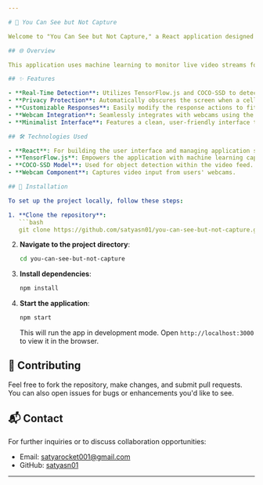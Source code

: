 ```yaml
---

# 🚫 You Can See but Not Capture

Welcome to "You Can See but Not Capture," a React application designed to detect specific objects, such as cell phones, in real-time using the webcam feed. Built with TensorFlow.js and COCO-SSD, this application aims to enhance privacy and security by identifying and responding to the presence of unauthorized devices.

## 🌐 Overview

This application uses machine learning to monitor live video streams for the presence of cell phones, triggering a response when such devices are detected. It's an ideal solution for security-sensitive environments where camera use should be restricted.

## ✨ Features

- **Real-Time Detection**: Utilizes TensorFlow.js and COCO-SSD to detect cell phones in real-time through a webcam feed.
- **Privacy Protection**: Automatically obscures the screen when a cell phone is detected, preventing camera-based information capture.
- **Customizable Responses**: Easily modify the response actions to fit specific security needs or environments.
- **Webcam Integration**: Seamlessly integrates with webcams using the React Webcam package.
- **Minimalist Interface**: Features a clean, user-friendly interface that does not distract from the main functionality.

## 🛠 Technologies Used

- **React**: For building the user interface and managing application state.
- **TensorFlow.js**: Empowers the application with machine learning capabilities.
- **COCO-SSD Model**: Used for object detection within the video feed.
- **Webcam Component**: Captures video input from users' webcams.

## 🚀 Installation

To set up the project locally, follow these steps:

1. **Clone the repository**:
   ```bash
   git clone https://github.com/satyasn01/you-can-see-but-not-capture.git
   ```
2. **Navigate to the project directory**:
   ```bash
   cd you-can-see-but-not-capture
   ```
3. **Install dependencies**:
   ```bash
   npm install
   ```
4. **Start the application**:
   ```bash
   npm start
   ```
   This will run the app in development mode. Open `http://localhost:3000` to view it in the browser.

## 🤝 Contributing

Feel free to fork the repository, make changes, and submit pull requests. You can also open issues for bugs or enhancements you'd like to see.

## 📬 Contact

For further inquiries or to discuss collaboration opportunities:
- Email: [satyarocket001@gmail.com](mailto:satyrocket001@gmail.com)
- GitHub: [satyasn01](https://github.com/satyasn01)

---
```

